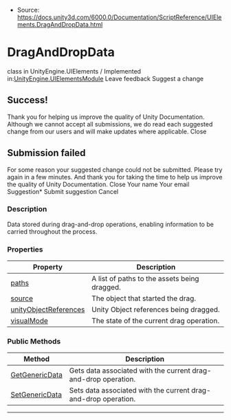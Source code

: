 * Source: https://docs.unity3d.com/6000.0/Documentation/ScriptReference/UIElements.DragAndDropData.html

# DragAndDropData
class in UnityEngine.UIElements
/
Implemented in:[UnityEngine.UIElementsModule](https://docs.unity3d.com/6000.0/Documentation/ScriptReference/UnityEngine.UIElementsModule.html)
Leave feedback
Suggest a change
## Success!
Thank you for helping us improve the quality of Unity Documentation. Although we cannot accept all submissions, we do read each suggested change from our users and will make updates where applicable.
Close
## Submission failed
For some reason your suggested change could not be submitted. Please <a>try again</a> in a few minutes. And thank you for taking the time to help us improve the quality of Unity Documentation.
Close
Your name Your email Suggestion* Submit suggestion
Cancel
### Description
Data stored during drag-and-drop operations, enabling information to be carried throughout the process. 
### Properties
Property | Description  
---|---  
[paths](https://docs.unity3d.com/6000.0/Documentation/ScriptReference/UIElements.DragAndDropData-paths.html) |  A list of paths to the assets being dragged.   
[source](https://docs.unity3d.com/6000.0/Documentation/ScriptReference/UIElements.DragAndDropData-source.html) |  The object that started the drag.   
[unityObjectReferences](https://docs.unity3d.com/6000.0/Documentation/ScriptReference/UIElements.DragAndDropData-unityObjectReferences.html) |  Unity Object references being dragged.   
[visualMode](https://docs.unity3d.com/6000.0/Documentation/ScriptReference/UIElements.DragAndDropData-visualMode.html) |  The state of the current drag operation.   
### Public Methods
Method | Description  
---|---  
[GetGenericData](https://docs.unity3d.com/6000.0/Documentation/ScriptReference/UIElements.DragAndDropData.GetGenericData.html) |  Gets data associated with the current drag-and-drop operation.   
[SetGenericData](https://docs.unity3d.com/6000.0/Documentation/ScriptReference/UIElements.DragAndDropData.SetGenericData.html) |  Sets data associated with the current drag-and-drop operation.   
* * *
